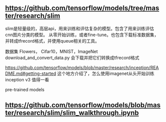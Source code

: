 https://github.com/tensorflow/models/tree/master/research/slim
----

slim是轻量级的，高层api，用来训练和评估复杂的模型。包含了用来训练评估cnn图片分类的模型。
从零开始训练，或者fine-tune。也包含下载标准数据集，并转成tfrecord格式，并使用queue相关的工具。

数据集
Flowers， Cifar10，MNIST，ImageNet
download_and_convert_data.py 会下载并把它们转换成tfrecord格式

https://github.com/tensorflow/models/blob/master/research/inception/README.md#getting-started
这个地方介绍了，怎么使用imagenet从头开始训练inception v3
值得一看

pre-trained models


https://github.com/tensorflow/models/blob/master/research/slim/slim_walkthrough.ipynb
----

